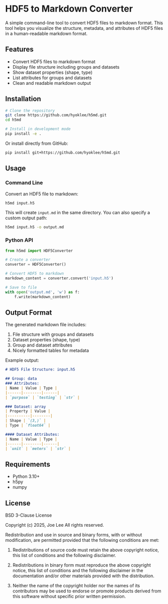 # HDF5 to Markdown Converter

A simple command-line tool to convert HDF5 files to markdown format. This tool helps you visualize the structure, metadata, and attributes of HDF5 files in a human-readable markdown format.

## Features

- Convert HDF5 files to markdown format
- Display file structure including groups and datasets
- Show dataset properties (shape, type)
- List attributes for groups and datasets
- Clean and readable markdown output

## Installation

```bash
# Clone the repository
git clone https://github.com/hyoklee/h5md.git
cd h5md

# Install in development mode
pip install -e .
```

Or install directly from GitHub:

```bash
pip install git+https://github.com/hyoklee/h5md.git
```

## Usage

### Command Line

Convert an HDF5 file to markdown:

```bash
h5md input.h5
```

This will create `input.md` in the same directory. You can also specify a custom output path:

```bash
h5md input.h5 -o output.md
```

### Python API

```python
from h5md import HDF5Converter

# Create a converter
converter = HDF5Converter()

# Convert HDF5 to markdown
markdown_content = converter.convert('input.h5')

# Save to file
with open('output.md', 'w') as f:
    f.write(markdown_content)
```

## Output Format

The generated markdown file includes:

1. File structure with groups and datasets
2. Dataset properties (shape, type)
3. Group and dataset attributes
4. Nicely formatted tables for metadata

Example output:

```markdown
# HDF5 File Structure: input.h5

## Group: data
### Attributes:
| Name | Value | Type |
|------|--------|------|
| `purpose` | `testing` | `str` |

### Dataset: array
| Property | Value |
|----------|--------|
| Shape | `(3,)` |
| Type | `float64` |

#### Dataset Attributes:
| Name | Value | Type |
|------|--------|------|
| `unit` | `meters` | `str` |
```

## Requirements

- Python 3.10+
- h5py
- numpy

## License

BSD 3-Clause License

Copyright (c) 2025, Joe Lee
All rights reserved.

Redistribution and use in source and binary forms, with or without modification, are permitted provided that the following conditions are met:

1. Redistributions of source code must retain the above copyright notice, this list of conditions and the following disclaimer.

2. Redistributions in binary form must reproduce the above copyright notice, this list of conditions and the following disclaimer in the documentation and/or other materials provided with the distribution.

3. Neither the name of the copyright holder nor the names of its contributors may be used to endorse or promote products derived from this software without specific prior written permission.
